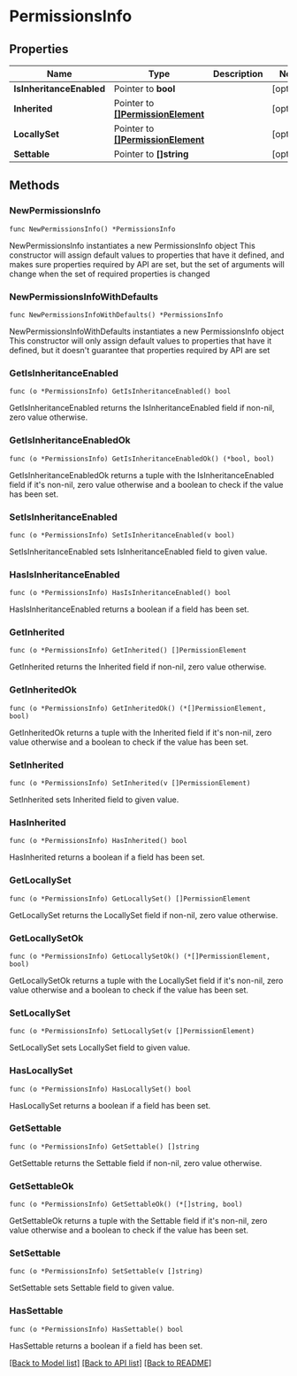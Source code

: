 # PermissionsInfo

## Properties

Name | Type | Description | Notes
------------ | ------------- | ------------- | -------------
**IsInheritanceEnabled** | Pointer to **bool** |  | [optional] 
**Inherited** | Pointer to [**[]PermissionElement**](PermissionElement.md) |  | [optional] 
**LocallySet** | Pointer to [**[]PermissionElement**](PermissionElement.md) |  | [optional] 
**Settable** | Pointer to **[]string** |  | [optional] 

## Methods

### NewPermissionsInfo

`func NewPermissionsInfo() *PermissionsInfo`

NewPermissionsInfo instantiates a new PermissionsInfo object
This constructor will assign default values to properties that have it defined,
and makes sure properties required by API are set, but the set of arguments
will change when the set of required properties is changed

### NewPermissionsInfoWithDefaults

`func NewPermissionsInfoWithDefaults() *PermissionsInfo`

NewPermissionsInfoWithDefaults instantiates a new PermissionsInfo object
This constructor will only assign default values to properties that have it defined,
but it doesn't guarantee that properties required by API are set

### GetIsInheritanceEnabled

`func (o *PermissionsInfo) GetIsInheritanceEnabled() bool`

GetIsInheritanceEnabled returns the IsInheritanceEnabled field if non-nil, zero value otherwise.

### GetIsInheritanceEnabledOk

`func (o *PermissionsInfo) GetIsInheritanceEnabledOk() (*bool, bool)`

GetIsInheritanceEnabledOk returns a tuple with the IsInheritanceEnabled field if it's non-nil, zero value otherwise
and a boolean to check if the value has been set.

### SetIsInheritanceEnabled

`func (o *PermissionsInfo) SetIsInheritanceEnabled(v bool)`

SetIsInheritanceEnabled sets IsInheritanceEnabled field to given value.

### HasIsInheritanceEnabled

`func (o *PermissionsInfo) HasIsInheritanceEnabled() bool`

HasIsInheritanceEnabled returns a boolean if a field has been set.

### GetInherited

`func (o *PermissionsInfo) GetInherited() []PermissionElement`

GetInherited returns the Inherited field if non-nil, zero value otherwise.

### GetInheritedOk

`func (o *PermissionsInfo) GetInheritedOk() (*[]PermissionElement, bool)`

GetInheritedOk returns a tuple with the Inherited field if it's non-nil, zero value otherwise
and a boolean to check if the value has been set.

### SetInherited

`func (o *PermissionsInfo) SetInherited(v []PermissionElement)`

SetInherited sets Inherited field to given value.

### HasInherited

`func (o *PermissionsInfo) HasInherited() bool`

HasInherited returns a boolean if a field has been set.

### GetLocallySet

`func (o *PermissionsInfo) GetLocallySet() []PermissionElement`

GetLocallySet returns the LocallySet field if non-nil, zero value otherwise.

### GetLocallySetOk

`func (o *PermissionsInfo) GetLocallySetOk() (*[]PermissionElement, bool)`

GetLocallySetOk returns a tuple with the LocallySet field if it's non-nil, zero value otherwise
and a boolean to check if the value has been set.

### SetLocallySet

`func (o *PermissionsInfo) SetLocallySet(v []PermissionElement)`

SetLocallySet sets LocallySet field to given value.

### HasLocallySet

`func (o *PermissionsInfo) HasLocallySet() bool`

HasLocallySet returns a boolean if a field has been set.

### GetSettable

`func (o *PermissionsInfo) GetSettable() []string`

GetSettable returns the Settable field if non-nil, zero value otherwise.

### GetSettableOk

`func (o *PermissionsInfo) GetSettableOk() (*[]string, bool)`

GetSettableOk returns a tuple with the Settable field if it's non-nil, zero value otherwise
and a boolean to check if the value has been set.

### SetSettable

`func (o *PermissionsInfo) SetSettable(v []string)`

SetSettable sets Settable field to given value.

### HasSettable

`func (o *PermissionsInfo) HasSettable() bool`

HasSettable returns a boolean if a field has been set.


[[Back to Model list]](../README.md#documentation-for-models) [[Back to API list]](../README.md#documentation-for-api-endpoints) [[Back to README]](../README.md)


